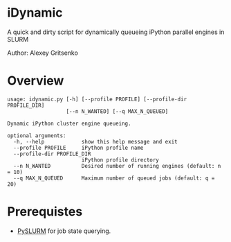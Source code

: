 iDynamic
====================================
A quick and dirty script for dynamically queueing iPython parallel engines in SLURM

Author: Alexey Gritsenko

Overview
========

```
usage: idynamic.py [-h] [--profile PROFILE] [--profile-dir PROFILE_DIR]
                   [--n N_WANTED] [--q MAX_N_QUEUED]

Dynamic iPython cluster engine queueing.

optional arguments:
  -h, --help            show this help message and exit
  --profile PROFILE     iPython profile name
  --profile-dir PROFILE_DIR
                        iPython profile directory
  --n N_WANTED          Desired number of running engines (default: n = 10)
  --q MAX_N_QUEUED      Maximum number of queued jobs (default: q = 20)
```

Prerequistes
=============

* [PySLURM](https://github.com/gingergeeks/pyslurm) for job state querying.
